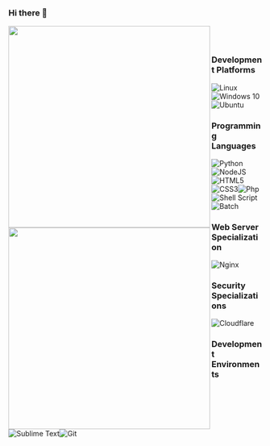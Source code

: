 ### Hi there 👋

[<img align="left" width="400" src="https://github-readme-stats.vercel.app/api?username=Podzied&theme=tokyonight&count_private=true"/>](https://github.com/Podzied/)
[<img align="left" width="400" src="https://github-readme-stats.vercel.app/api/top-langs/?username=Podzied&theme=tokyonight&count_private=true"/>](https://github.com/Podzied/)
\
‎ 
‎ 
‎ 
‎ 
‎ 
‎ 

### Development Platforms
<img alt="Linux" src="https://img.shields.io/badge/Linux-FCC624?style=for-the-badge&logo=linux&logoColor=black"/><img alt="Windows 10" src="https://img.shields.io/badge/Windows-0078D6?style=for-the-badge&logo=windows&logoColor=white" /><img alt="Ubuntu" src="https://img.shields.io/badge/Ubuntu-E95420?style=for-the-badge&logo=ubuntu&logoColor=white" />

### Programming Languages
<img alt="Python" src="https://img.shields.io/badge/python%20-%2314354C.svg?&style=for-the-badge&logo=python&logoColor=white"/><img alt="NodeJS" src="https://img.shields.io/badge/node.js%20-%2343853D.svg?&style=for-the-badge&logo=node.js&logoColor=white"/><img alt="HTML5" src="https://img.shields.io/badge/html5%20-%23E34F26.svg?&style=for-the-badge&logo=html5&logoColor=white"/><img alt="CSS3" src="https://img.shields.io/badge/css3%20-%231572B6.svg?&style=for-the-badge&logo=css3&logoColor=white"/><img alt="Php" src="https://img.shields.io/badge/php-%23777BB4.svg?style=for-the-badge&logo=php&logoColor=white" /><img alt="Shell Script" src="https://img.shields.io/badge/shell_script-%23121011.svg?style=for-the-badge&logo=gnu-bash&logoColor=white"/><img alt="Batch" src="https://img.shields.io/badge/Windows%20Terminal-%234D4D4D.svg?style=for-the-badge&logo=windows-terminal&logoColor=white"/>

### Web Server Specialization
<img alt="Nginx" src="https://img.shields.io/badge/nginx-%23009639.svg?style=for-the-badge&logo=nginx&logoColor=white"/>

### Security Specializations
<img alt="Cloudflare" src="https://img.shields.io/badge/Cloudflare-F38020?style=for-the-badge&logo=Cloudflare&logoColor=white"/>

### Development Environments
<img alt="Sublime Text" src ="https://img.shields.io/badge/sublime_text-%23575757.svg?style=for-the-badge&logo=sublime-text&logoColor=important"/><img alt="Git" src="https://img.shields.io/badge/git%20-%23F05033.svg?&style=for-the-badge&logo=git&logoColor=white"/>

